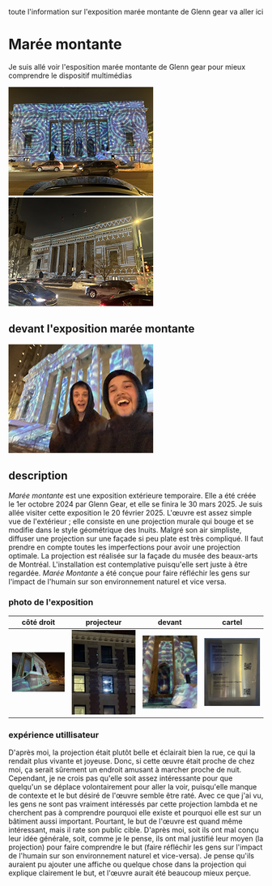 toute l'information sur l'exposition marée montante de Glenn gear va aller ici


# Marée montante

Je suis allé voir l'esposition marée montante de Glenn gear pour mieux comprendre le dispositif multimédias

 ![photo](media/enssemble_glenn_gear_LB.png) ![photo](media/devant_de_cote_glenn_gear_LB.png)

## devant l'exposition marée montante

![photo](media/devant_glenn_gear_LB.png)

## description

*Marée montante* est une exposition extérieure temporaire. Elle a été créée le 1er octobre 2024 par Glenn Gear, et elle se finira le 30 mars 2025. Je suis allée visiter cette exposition le 20 février 2025. L'œuvre est assez simple vue de l'extérieur ; elle consiste en une projection murale qui bouge et se modifie dans le style géométrique des Inuits. Malgré son air simpliste, diffuser une projection sur une façade si peu plate est très compliqué. Il faut prendre en compte toutes les imperfections pour avoir une projection optimale. La projection est réalisée sur la façade du musée des beaux-arts de Montréal. L'installation est contemplative puisqu'elle sert juste à être regardée. *Marée Montante* a été conçue pour faire réfléchir les gens sur l'impact de l'humain sur son environnement naturel et vice versa.

### photo de l'exposition

côté droit  |  projecteur |  devant  |  cartel  
:-------------------------:|:-------------------------:|:-------------------------:|:-------------------------:
![photo](media/cote_droit_glenn_gear_LB.png)|![photo](media/projecteur_05_glenn_gear_LB.png)|![photo](media/devant_proche_glenn_gear_LB.png)|![photo](media/affiche_glenn_gear_LB.png)


### expérience utillisateur 

D'après moi, la projection était plutôt belle et éclairait bien la rue, ce qui la rendait plus vivante et joyeuse. Donc, si cette œuvre était proche de chez moi, ça serait sûrement un endroit amusant à marcher proche de nuit. Cependant, je ne crois pas qu'elle soit assez intéressante pour que quelqu'un se déplace volontairement pour aller la voir, puisqu'elle manque de contexte et le but désiré de l'œuvre semble être raté. Avec ce que j'ai vu, les gens ne sont pas vraiment intéressés par cette projection lambda et ne cherchent pas à comprendre pourquoi elle existe et pourquoi elle est sur un bâtiment aussi important. Pourtant, le but de l'œuvre est quand même intéressant, mais il rate son public cible. D'après moi, soit ils ont mal conçu leur idée générale, soit, comme je le pense, ils ont mal justifié leur moyen (la projection) pour faire comprendre le but (faire réfléchir les gens sur l'impact de l'humain sur son environnement naturel et vice-versa). Je pense qu'ils auraient pu ajouter une affiche ou quelque chose dans la projection qui explique clairement le but, et l'œuvre aurait été beaucoup mieux perçue.

